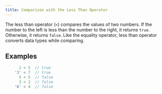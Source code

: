 ```yaml
---
title: Comparison with the Less Than Operator
---
```

The less than operator (`<`) compares the values of two numbers. If the number to the left is less than the number to the right, it returns `true`. Otherwise, it returns `false`. Like the equality operator, less than operator converts data types while comparing.

## Examples

```js
      2 < 5  // true
    '3' < 7  // true
      5 < 5  // false
      3 < 2  // false
    '8' < 4  // false
```
